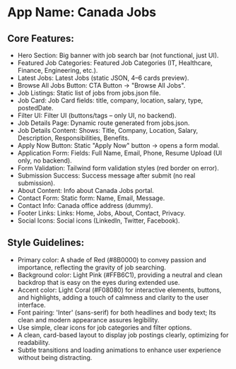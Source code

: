 # **App Name**: Canada Jobs

## Core Features:

- Hero Section: Big banner with job search bar (not functional, just UI).
- Featured Job Categories: Featured Job Categories (IT, Healthcare, Finance, Engineering, etc.).
- Latest Jobs: Latest Jobs (static JSON, 4–6 cards preview).
- Browse All Jobs Button: CTA Button → "Browse All Jobs".
- Job Listings: Static list of jobs from jobs.json file.
- Job Card: Job Card fields: title, company, location, salary, type, postedDate.
- Filter UI: Filter UI (buttons/tags – only UI, no backend).
- Job Details Page: Dynamic route generated from jobs.json.
- Job Details Content: Shows: Title, Company, Location, Salary, Description, Responsibilities, Benefits.
- Apply Now Button: Static "Apply Now" button → opens a form modal.
- Application Form: Fields: Full Name, Email, Phone, Resume Upload (UI only, no backend).
- Form Validation: Tailwind form validation styles (red border on error).
- Submission Success: Success message after submit (no real submission).
- About Content: Info about Canada Jobs portal.
- Contact Form: Static form: Name, Email, Message.
- Contact Info: Canada office address (dummy).
- Footer Links: Links: Home, Jobs, About, Contact, Privacy.
- Social Icons: Social icons (LinkedIn, Twitter, Facebook).

## Style Guidelines:

- Primary color: A shade of Red (#8B0000) to convey passion and importance, reflecting the gravity of job searching.
- Background color: Light Pink (#FFB6C1), providing a neutral and clean backdrop that is easy on the eyes during extended use.
- Accent color: Light Coral (#F08080) for interactive elements, buttons, and highlights, adding a touch of calmness and clarity to the user interface.
- Font pairing: 'Inter' (sans-serif) for both headlines and body text; Its clean and modern appearance assures legibility.
- Use simple, clear icons for job categories and filter options.
- A clean, card-based layout to display job postings clearly, optimizing for readability.
- Subtle transitions and loading animations to enhance user experience without being distracting.